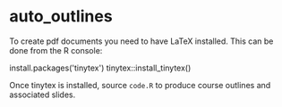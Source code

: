 # auto_outlines

To create pdf documents you need to have LaTeX installed.  This can be done from the R console: 

install.packages('tinytex')
tinytex::install_tinytex()

Once tinytex is installed, source `code.R` to produce course outlines and associated slides. 